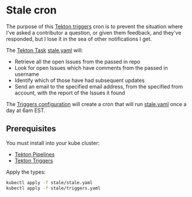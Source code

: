 # Stale cron

The purpose of this [Tekton triggers](https://github.com/tektoncd/triggers)
cron is to prevent the situation where I've asked a contributor a question,
or given them feedback, and they've responded, but I lose it in the sea of
other notifications I get.

The [Tekton Task](https://github.com/tektoncd/pipeline/blob/master/docs/tasks.md)
[stale.yaml](./stale.yaml) will:

* Retrieve all the open Issues from the passed in repo
* Look for open Issues which have comments from the passed in username
* Identify which of those have had subsequent updates
* Send an email to the specified email address, from the specified from account,
  with the report of the Issues it found

The [Triggers configuration](./triggers.yaml) will create a cron that will run
[stale.yaml](./stale.yaml) once a day at 6am EST.

## Prerequisites

You must install into your kube cluster:

* [Tekton Pipelines](https://github.com/tektoncd/pipeline/blob/master/docs/install.md#installing-tekton-pipelines-1)
* [Tekton Triggers](https://github.com/tektoncd/triggers/tree/master/docs/getting-started)

Apply the types:

```bash
kubectl apply -f stale/stale.yaml
kubectl apply -f stale/triggers.yaml
```